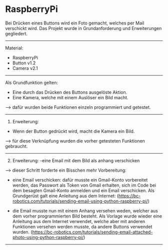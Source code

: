 # RaspberryPi
Bei Drücken eines Buttons wird ein Foto gemacht, welches per Mail verschickt wird.
Das Projekt wurde in Grundanforderung und Erweiterungen gegliedert.

--------------------------

Material:
- RaspberryPi
- Button v1.2
- Camera v2.1

--------------------------

Als Grundfunktion gelten:
  - Eine durch das Drücken des Buttons ausgelöste Aktion.
  - Eine Kamera, welche mit einem Auslöser ein Bild macht.
  
  --> dafür wurden beide Funktionen einzeln programmiert und getestet.
  
________________________

1. Erweiterung:
  - Wenn der Button gedrückt wird, macht die Kamera ein Bild.
  
  --> für diese Verknüpfung wurden die vorher getesteten Funktionen gebraucht. 
  
________________________
  
2. Erweiterung:
  -eine Email mit dem Bild als anhang verschicken
  
  --> dieser Schritt forderte ein Bisschen mehr Vorbereitung: 
        
   - eine Email verschicken: dafür musste ein Gmail-Konto vorbereitet werden, das Passwort als Token von Gmail erhalten, sich im Code bei dem besagten Gmail-Konto anmelden und ein Email verschicken. Als Grundgerüst galt eine Anleitung aus dem Internet: 
      (https://bc-robotics.com/tutorials/sending-email-using-python-raspberry-pi/)
      

   - die Email musste nun mit einem Anhang versehen weden, welcher aus dem vorher programmierten Bild besteht. Als Vorlage wurde wieder eine Anleitung aus dem Internet verwendet, welche aber mit anderen Funktionen versehen werden musste, da andere Buttons verwendet wurden. 
      (https://bc-robotics.com/tutorials/sending-email-attached-photo-using-python-raspberry-pi/)
      
___________________________
